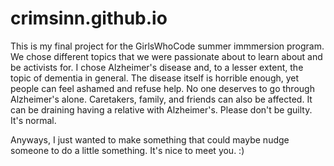 # crimsinn.github.io
This is my final project for the GirlsWhoCode summer immmersion program. 
We chose different topics that we were passionate about to learn about and be activists for.
I chose Alzheimer's disease and, to a lesser extent, the topic of dementia in general.
The disease itself is horrible enough, yet people can feel ashamed and refuse help. No one deserves to go through Alzheimer's alone.
Caretakers, family, and friends can also be affected. It can be draining having a relative with Alzheimer's. Please don't be guilty. It's normal.

Anyways, I just wanted to make something that could maybe nudge someone to do a little something. 
It's nice to meet you. :)
